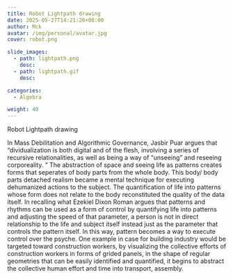 ```yaml
---
title: Robot Lightpath drawing
date: 2025-05-27T14:21:26+08:00
author: Mck
avatar: /img/personal/avatar.jpg
cover: robot.png

slide_images:
  - path: lightpath.png
    desc:
  - path: lightpath.gif
    desc:

categories:
  - Algebra

weight: 40
---
```




Robot Lightpath drawing

<!--more-->


In Mass Debilitation and Algorithmic Governance, Jasbir Puar argues that “dividualization
is both digital and of the flesh, involving a series of recursive relationalities, as well as being a way of “unseeing” and reseeing corporeality. ”  The abstraction of space and seeing life as patterns creates forms that seperates of body parts from the whole body. This body/ body parts detached realism became a mental technique for executing dehumanized actions to the subject. The quantification of life into patterns whose form does not relate to the body reconstituted the quality of the data itself. In recalling what Ezekiel Dixon Roman argues that patterns and rhythms can be used as a form of control by quantifying life into patterns and adjusting the speed of that parameter, a person is not in direct relationship to the life and subject itself instead just as the parameter that controls the pattern itself. In this way, pattern becomes a way to execute control over the psyche. One example in case for building industry would be targeted toward construction workers, by visualizing the collective efforts of construction workers in forms of grided panels, in the shape of regular geometries that can be easily identified and quantified, it begins to abstract the collective human effort and time into transport, assembly. 
